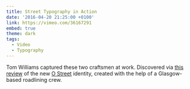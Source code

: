 ```yaml
---
title: Street Typography in Action
date: '2016-04-20 21:25:00 +0100'
link: https://vimeo.com/36167291
embed: true
theme: dark
tags:
  - Video
  - Typography
---
```

Tom Williams captured these two craftsmen at work. Discovered via [this review][1] of the new [O Street][2] identity, created with the help of a Glasgow-based roadlining crew.

[1]: http://www.underconsideration.com/brandnew/archives/new_logo_and_identity_by_and_for_o_street.php
[2]: http://www.ostreet.co.uk
